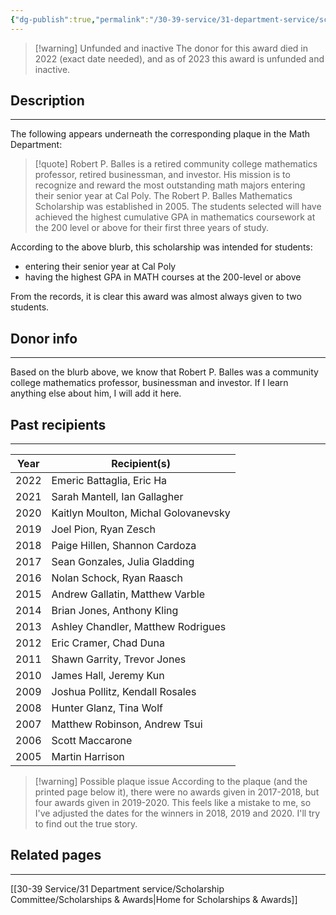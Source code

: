 ```yaml
---
{"dg-publish":true,"permalink":"/30-39-service/31-department-service/scholarship-committee/01-awards/robert-p-balles-mathematics-scholarship/","updated":"2025-05-02T13:38:40-07:00"}
---
```


> [!warning] Unfunded and inactive
> The donor for this award died in 2022 (exact date needed), and as of 2023 this award is unfunded and inactive.
## Description
---
The following appears underneath the corresponding plaque in the Math Department:

> [!quote]
> Robert P. Balles is a retired community college mathematics professor, retired businessman, and investor. His mission is to recognize and reward the most outstanding math majors entering their senior year at Cal Poly. The Robert P. Balles Mathematics Scholarship was established in 2005. The students selected will have achieved the highest cumulative GPA in mathematics coursework at the 200 level or above for their first three years of study.

According to the above blurb, this scholarship was intended for students:
- entering their senior year at Cal Poly
- having the highest GPA in MATH courses at the 200-level or above

From the records, it is clear this award was almost always given to two students.

## Donor info
---

Based on the blurb above, we know that Robert P. Balles was a community college mathematics professor, businessman and investor. If I learn anything else about him, I will add it here.

## Past recipients
---

| Year | Recipient(s)                         |
| ---- | ------------------------------------ |
| 2022 | Emeric Battaglia, Eric Ha            |
| 2021 | Sarah Mantell, Ian Gallagher         |
| 2020 | Kaitlyn Moulton, Michal Golovanevsky |
| 2019 | Joel Pion, Ryan Zesch                |
| 2018 | Paige Hillen, Shannon Cardoza        |
| 2017 | Sean Gonzales, Julia Gladding        |
| 2016 | Nolan Schock, Ryan Raasch            |
| 2015 | Andrew Gallatin, Matthew Varble      |
| 2014 | Brian Jones, Anthony Kling           |
| 2013 | Ashley Chandler, Matthew Rodrigues   |
| 2012 | Eric Cramer, Chad Duna               |
| 2011 | Shawn Garrity, Trevor Jones          |
| 2010 | James Hall, Jeremy Kun               |
| 2009 | Joshua Pollitz, Kendall Rosales      |
| 2008 | Hunter Glanz, Tina Wolf              |
| 2007 | Matthew Robinson, Andrew Tsui        |
| 2006 | Scott Maccarone                      |
| 2005 | Martin Harrison                      |
> [!warning] Possible plaque issue
> According to the plaque (and the printed page below it), there were no awards given in 2017-2018, but four awards given in 2019-2020. This feels like a mistake to me, so I've adjusted the dates for the winners in 2018, 2019 and 2020. I'll try to find out the true story.

## Related pages
---

[[30-39 Service/31 Department service/Scholarship Committee/Scholarships & Awards\|Home for Scholarships & Awards]]